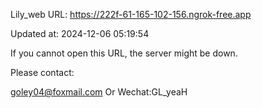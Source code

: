 Lily_web URL: https://222f-61-165-102-156.ngrok-free.app

Updated at: 2024-12-06 05:19:54

If you cannot open this URL, the server might be down.

Please contact: 

goley04@foxmail.com Or Wechat:GL_yeaH